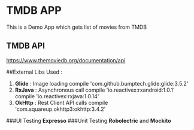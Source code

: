 # TMDB APP
This is a Demo App which gets list of movies from TMDB

## TMDB API
https://www.themoviedb.org/documentation/api

##External Libs Used :
1. **Glide** : Image loading
compile 'com.github.bumptech.glide:glide:3.5.2'
2. **RxJava** : Asynchronous call
compile 'io.reactivex:rxandroid:1.0.1'
compile 'io.reactivex:rxjava:1.0.14'
3. **OkHttp** : Rest Client API calls
compile 'com.squareup.okhttp3:okhttp:3.4.2'

###UI Testing
  **Expresso** 
###Unit Testing
  **Robolectric** and **Mockito**
